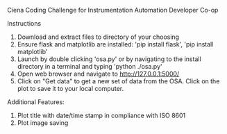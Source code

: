 Ciena Coding Challenge for Instrumentation Automation Developer Co-op

Instructions
1. Download and extract files to directory of your choosing
2. Ensure flask and matplotlib are installed: 
  'pip install flask', 'pip install matplotlib' 
3. Launch by double clicking 'osa.py' or by navigating to the install directory in a terminal and typing 'python ./osa.py'
4. Open web browser and navigate to http://127.0.0.1:5000/ 
5. Click on "Get data" to get a new set of data from the OSA. Click on the plot to save it to your local computer. 


Additional Features:
1. Plot title with date/time stamp in compliance with ISO 8601
2. Plot image saving
